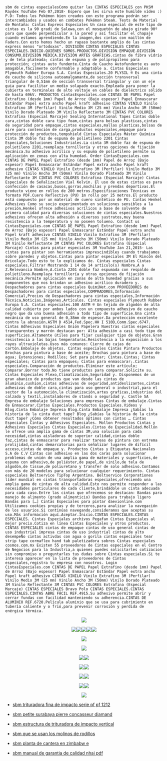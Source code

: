 
```
sbm de cintas especialesComo quitar las CINTAS ESPECIALES con PKSM Raydex YouTube Feb 07,2018· Espero que les sirva este humilde vídeo :) P.D: Todos los Pokémon bien creados con este programa podrán ser intercambiados y usados en combates Pokémon Steam. Tests de Material de Montaña: Cintas Express Especiales Un caso especial de este tipo de cintas es la 90 gradi de Salewa,con el mosquetón de abajo girado 90º para que quede perpendicular a la pared y así facilitar el chapaje cuando estamos aprendiendo.En la imagen,dos cintas con maillón de Faders.Con esto hemos hecho un rapaso bastante amplio de las cintas express menos "ortodoxas". DIVISIÓN CINTAS ESPECIALES CINTAS ESPECIALES.INICIO.QUIÉNES SOMOS.PRODUCTOS.DIVISIÓN EMPAQUE.DIVISIÓN CONSUMO.DIVISIÓN MÉDICA.DIVISIÓN ARTES GRÁFICAS.cintas de fibra vidrio y de tela plateada; cintas de espuma y de polipropileno para protección; cintas auto fundente.Cinta de Caucho Autofundente es auto amagable,fácilmente conformable y adaptable a. Cintas Especiales Plymouth Rubber Europa S.A. Cintas Especiales.20 PLYSIL ® Es una cinta de caucho de silicona autoamalgamante,de sección transversal triangular de 0,51mm de sección transversal triangular y con un eje guia para facilitar un medio solapado exacto.Empleada para poner la cubierta en terminales de alto voltaje en cables de dieléctrico sólido de hasta 69kV. PRODUCTOS CintasEspeciales.com CINTAS DE PAPEL Papel Extrafino (desde 1mm) Papel de Arroz (Bajo espesor) Papel Enmascarar Estándar Papel extra ancho Papel kraft adhesivo CINTAS VINILO Vinilo Extrafino 3M (Perfilar) Vinilo Medio 3M (25 mm) Vinilo Ancho 3M (50mm) Vinilo Dorado Plateado 3M Vinilo Reflectante 3M CINTAS PVC COLORES Extrafina (Especial Marcaje) Sealing International Tapes Cintas doble cara,cintas doble cara tipo foam,cintas para bolsas plasticas,cintas de seguridad para empaque,cintas especiales,mallas plasticas,bolsas de aire para contención de carga,productos especiales,empaque para protección de productos,tempshield Cintas Especiales Máster Química Cinta 3M doble faz de espuma de polietileno 2201 Cintas Especiales,Soluciones Industriales.La cinta 3M doble faz de espuma de polietileno 2201,reemplaza tornillería y otras opciones de fijación mecánica.Su adhesivo acrílico y su espuma de polietileno permite su aplicación en zonas con alta humedad. Order CintasEspeciales.com CINTAS DE PAPEL Papel Extrafino (desde 1mm) Papel de Arroz (Bajo espesor) Papel Enmascarar Estándar Papel extra ancho Papel kraft adhesivo CINTAS VINILO Vinilo Extrafino 3M (Perfilar) Vinilo Medio 3M (25 mm) Vinilo Ancho 3M (50mm) Vinilo Dorado Plateado 3M Vinilo Reflectante 3M CINTAS PVC COLORES Extrafina (Especial Marcaje) Cintas Especiales de Señalizacion Vial Kelvin. El uso de estas cintas es para confección de casacas,busos,gorras,mochilas y prendas deportivas.El producto viene en rollos de 200 metros.Especificaciones Técnicas en formato PDF.Cuero Reflectivo (PU) 1m rollo por 25 metros.El producto está compuesto por un material de cuero sintético de PU. Cintas Henkel Adhesives Como su socio experimentado en soluciones sensibles a la presión,Henkel ofrece adhesivos acrílicos a base de solvente de primera calidad para diversas soluciones de cintas especiales.Nuestros adhesivos ofrecen alta adhesión a diversos sustratos,muy buena resistencia a la temperatura y no poseen tolueno. Contact us CintasEspeciales.com CINTAS DE PAPEL Papel Extrafino (desde 1mm) Papel de Arroz (Bajo espesor) Papel Enmascarar Estándar Papel extra ancho Papel kraft adhesivo CINTAS VINILO Vinilo Extrafino 3M (Perfilar) Vinilo Medio 3M (25 mm) Vinilo Ancho 3M (50mm) Vinilo Dorado Plateado 3M Vinilo Reflectante 3M CINTAS PVC COLORES Extrafina (Especial Marcaje) Cintas para pintar especiales 3M YouTube Jan 21,2015· Las cintas para pintar son herramientas imprescindibles cuando trabajamos sobre paredes y objetos.Cintas para pintar especiales 3M El Rincón del Bricolaje.Todo esto te lo explicamos de. Cintas especiales Cintas especiales.Filtrar Mostrando 1 14 de 14 artículo(s) Nombre,A a Z.Relevancia Nombre,A.Cinta 2201 doble faz espumada con respaldo de polietileno.Reemplaza tornillería y otras opciones de fijación mecánica.Permite aplicación en zonas de alta humedad gracias a sus componentes que nos brindan un adhesivo acrílico duradero y. Despachadores para cintas especiales QuimiNet.com PROVEEDORES de Despachadores para cintas especiales,COMPRADORES,Información Comercial,Precios de Despachadores para cintas especiales,Información Técnica,Noticias,Imágenes,Artículos. Cintas especiales Plymouth Rubber Europa S.A. Cintas especiales.100 ASTM ® Un tejido de algodón de alta calidad cubierto por ambos lados con un compuesto adhesivo de caucho negro que da una buena adhesión a todo tipo de superficie.Una cinta mecánica de uso general de 0,38mm de espesor.Da protección excelente contra la abrasión.ASTM D 4514,Fed.Spec.HH I 510D,Comm.Spec.6747. Cintas Adhesivas Especiales Unión Papelera Nuestras cintas especiales transparentes y marrón destacan por: Alta adhesión a casi todo tipo de superficies.Altamente útiles para fijar cualquier tipo de objetos.Gran resistencia a las bajas temperaturas.Resistencia a la exposición a los rayos ultravioletas.Usos más comunes: Cierre de cajas de cartón.Embalaje de objetos. Cintas especiales Cintas Pintura Productos Brochas para pintura a base de aceite; Brochas para pintura a base de agua; Extensiones; Rodillos; Set para pintar; Cintas.Cintas; Cintas especiales; Cintas para empaques; Cintas para enmascarar;.Cintas especiales.Comparación de productos.Eliminar este artículo; Comparar.Borrar todo.No tiene productos para comparar.Solicite su. Cintas Especiales Flexo,Climatización,Seguridad y. Disponemos de un gran abanico de productos que van desde las cintas de aluminio,cushion,cintas adhesivas de seguridad,antideslizantes,cintas adhesivas de doble cara,cintas para uso general o industrial,para el sector de la automoción,la climatización,artes graficas,industrias del calzado y textil,instaladores de stands o seguridad y. Castle SA Empresa de embalaje Soluciones para empresas Cintas de embalaje.Cintas de Enmascarar.Cintas Especiales.Productos Especiales.Videos y Blog.Cinta Embalaje Impresa Blog.Cinta Embalaje Impresa ¿Sabías la historia de la cinta duct tape? Blog ¿Sabías la historia de la cinta duct tape? ¿Cómo obtener resultados óptimos con cintas … Cintas Especiales Cintas y Adhesivos Especiales. Mollon Productos Cintas y Adhesivos Especiales Cintas Especiales.Cintas de Especialidad.Mollón le ofrece una amplia gama de cintas 3M,una solución para cada necesidad,cintas aisladoras de superior calidad,cintas doble faz,cintas de enmascarar para realizar tareas de pintura con extrema prolijidad,cintas demarcatorias para señalizar lugares de difícil acceso,cintas de empaque y. Productos Cintas y Etiquetas Nacionales S.A de C.V Cintas con adhesivo en las dos caras para solucionar problemas de unión de una amplia gama de materiales y superficies,de espuma con adhesivo,de poliéster,de papel,de vinilo,de tela de algodón,de tissue,de poliuretano y transfer de solo adhesivo.Contamos con más de 20 modelos para solucionar cualquier requerimiento. Cintas especiales Beltservice TipTop Argentina. Beltservice Corporationes líder mundial en cintas transportadoras especiales,ofreciendo una amplia gama de cintas de alta calidad.Esto nos permite responder a las necesidades particulares de cada cliente,brindádole un cinta adecuada para cada caso.Entre las cintas que ofrecemos se destacan: Bandas para manejo de alimento (grado alimenticio) Bandas para trabajo ligero Bandas para […] Cintas Especiales para pintar daevionline.com Utilizamos cookies propias y de terceros,para analizar la navegación de los usuarios.Si continúas navegando,consideramos que aceptas su uso.Más información aquí.Aceptar.Inicio.CINTAS ESPECIALES.CINTAS ESPECIALES. Cintas Especiales archivos Pegafan Cintas Especiales al mejor precio.Cotiza en línea Cintas Especiales y otros productos. CINTAS ESPECIALES cintas de empaque cintas de uso general cintas de uso industrial impresa cintas de uso industrial cintas de alto desempeÑo cintas activdas con agua o gorila cintas especiales tear strip tape cormaflex hand tab paletizadora sobres Cintas especiales cosmos.com.mx Existen 55 proveedores de Cintas especiales en el Centro de Negocios para la Industria,a quienes puedes solicitarles cotizacion sin compromiso o preguntarles tus dudas sobre Cintas especiales.Si te interesa aparecer en la lista de proveedores de Cintas especiales,registra tu empresa con nosotros. Login CintasEspeciales.com CINTAS DE PAPEL Papel Extrafino (desde 1mm) Papel de Arroz (Bajo espesor) Papel Enmascarar Estándar Papel extra ancho Papel kraft adhesivo CINTAS VINILO Vinilo Extrafino 3M (Perfilar) Vinilo Medio 3M (25 mm) Vinilo Ancho 3M (50mm) Vinilo Dorado Plateado 3M Vinilo Reflectante 3M CINTAS PVC COLORES Extrafina (Especial Marcaje) CINTAS ESPECIALES Bravo Polo CINTAS ESPECIALES.CINTAS ESPECIALES.CINTAS ABRE FÁCIL REF.4915.Su adhesivo permite abrir y cerrar fundas con facilidad manteniendo su adherencia.CINTAS DE ALUMINIO REF.6720.Película aluminio que se usa para cubrimiento en tubería caliente y o frió,para prevenir corrosión y perdida de enérgica térmica. 
```

<div align="center">

<a href="https://es-crusher.shibang-china.com/github&k=sbm+de+cintas+especiales"><img src="https://static.shibang-china.com/es/crusher/logo.jpg"></a>

<a href="https://es-crusher.shibang-china.com/github&k=sbm+de+cintas+especiales"><img src="https://static.shibang-china.com/es/crusher/index.jpg"></a><a href="https://es-crusher.shibang-china.com/material.htmlgithub&k=sbm+de+cintas+especiales"><img src="https://static.shibang-china.com/es/crusher/material.jpg"></a><a href="https://es-crusher.shibang-china.com/application.htmlgithub&k=sbm+de+cintas+especiales"><img src="https://static.shibang-china.com/es/crusher/application.jpg"></a><a href="https://es-crusher.shibang-china.com/aboutus.htmlgithub&k=sbm+de+cintas+especiales"><img src="https://static.shibang-china.com/es/crusher/aboutus.jpg"></a><a href="https://es-crusher.shibang-china.com/contact.htmlgithub&k=sbm+de+cintas+especiales"><img src="https://static.shibang-china.com/es/crusher/contact.jpg"></a>

<a href="https://es-crusher.shibang-china.com/github&k=sbm+de+cintas+especiales"><img src="https://static.shibang-china.com/es/crusher/banner.jpg"></a>

<a href="https://swt.shibang-china.com/github&k=sbm+de+cintas+especiales"><img src="https://static.shibang-china.com/es/crusher/text.jpg"></a>

<a href="https://swt.shibang-china.com/github&k=sbm+de+cintas+especiales"><img src="https://static.shibang-china.com/es/crusher/chat.jpg"></a><a href="https://es-crusher.shibang-china.com/contact.htmlgithub&k=sbm+de+cintas+especiales"><img src="https://static.shibang-china.com/es/crusher/message.jpg"></a>

<a href="https://es-crusher.shibang-china.com/products/pe.htmlgithub&k=sbm+de+cintas+especiales"><img src="https://static.shibang-china.com/es/crusher/pe.jpg"></a><a href="https://es-crusher.shibang-china.com/products/pf.htmlgithub&k=sbm+de+cintas+especiales"><img src="https://static.shibang-china.com/es/crusher/pf.jpg"></a>

<a href="https://es-crusher.shibang-china.com/products/hpt.htmlgithub&k=sbm+de+cintas+especiales"><img src="https://static.shibang-china.com/es/crusher/hpt.jpg"></a><a href="https://es-crusher.shibang-china.com/products/vsi.htmlgithub&k=sbm+de+cintas+especiales"><img src="https://static.shibang-china.com/es/crusher/vsi.jpg"></a>

<a href="https://es-crusher.shibang-china.com/products/klv.htmlgithub&k=sbm+de+cintas+especiales"><img src="https://static.shibang-china.com/es/crusher/klv.jpg"></a><a href="https://es-crusher.shibang-china.com/products/portable.htmlgithub&k=sbm+de+cintas+especiales"><img src="https://static.shibang-china.com/es/crusher/portable.jpg"></a>

<a href="https://swt.shibang-china.com/github&k=sbm+de+cintas+especiales"><img src="https://static.shibang-china.com/es/crusher/case.jpg"></a>

</div>


* [sbm trituradora fina de impacto serie pf pf 1212](sbm%20trituradora%20fina%20de%20impacto%20serie%20pf%20pf%201212.md)

* [sbm petite surabaya pierre concasseur diamand](sbm%20petite%20surabaya%20pierre%20concasseur%20diamand.md)

* [sbm estructura de trituradora de impacto vertical](sbm%20estructura%20de%20trituradora%20de%20impacto%20vertical.md)

* [sbm que se usan los molinos de rodillos](sbm%20que%20se%20usan%20los%20molinos%20de%20rodillos.md)

* [sbm planta de cantera en zimbabw e](sbm%20planta%20de%20cantera%20en%20zimbabw%20e.md)

* [sbm manual de garantia de calidad nhai pdf](sbm%20manual%20de%20garantia%20de%20calidad%20nhai%20pdf.md)